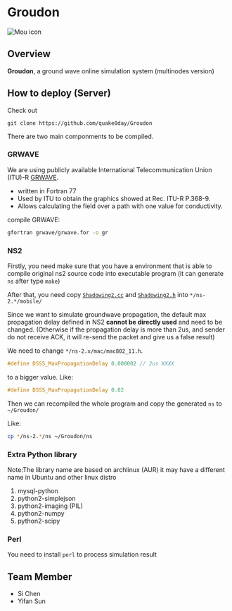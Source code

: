 Groudon
====
![Mou icon](http://www.animalhi.com/thumbnails/detail/20121026/pokemon%20black%20background%20groudon%201680x1050%20wallpaper_www.animalhi.com_60.jpg)


## Overview
**Groudon**, a ground wave online simulation system (multinodes version)


## How to deploy (Server)

Check out 

	git clone https://github.com/quake0day/Groudon


There are two main componments to be compiled.

### GRWAVE
We are using publicly available International Telecommunication Union (ITU)-R [GRWAVE](https://www.itu.int/en/ITU-R/study-groups/rsg3/Pages/iono-tropo-spheric.aspx).

* written in Fortran 77
* Used by ITU to obtain the graphics showed at Rec. ITU-R P.368-9.
* Allows calculating the field over a path with one value for conductivity.


compile GRWAVE:
```sh
gfortran grwave/grwave.for -o gr
```


### NS2
Firstly, you need make sure that you have a environment that is able to compile original ns2 source code into executable program (it can generate `ns` after type `make`)

After that, you need copy [`Shadowing2.cc`][sw2c] and [`Shadowing2.h`][sw2h] into `*/ns-2.*/mobile/`

[sw2c]: https://github.com/quake0day/grns2/blob/master/aur-ns-allinone/src/ns-allinone-2.34/ns-2.34/mobile/Shadowing2.cc  "download"
[sw2h]: https://github.com/quake0day/grns2/blob/master/aur-ns-allinone/src/ns-allinone-2.34/ns-2.34/mobile/Shadowing2.h  "download"

Since we want to simulate groundwave propagation, the default max propagation delay defined in NS2 **cannot be directly used** and need to be changed. (Otherwise if the propagation delay is more than 2us, and sender do not receive ACK, it will re-send the packet and give us a false result)

We need to change `*/ns-2.x/mac/mac802_11.h`.
```c
#define DSSS_MaxPropagationDelay 0.000002 // 2us XXXX
```
to a bigger value. Like:
```c	
#define DSSS_MaxPropagationDelay 0.02
```
Then we can recompiled the whole program and copy the generated `ns` to `~/Groudon/`

Like:
```sh
cp */ns-2.*/ns ~/Groudon/ns
```

### Extra Python library
Note:The library name are based on archlinux (AUR) it may have a different name in Ubuntu and other linux distro

1. mysql-python
2. python2-simplejson
3. python2-imaging (PIL) 
4. python2-numpy
5. python2-scipy

### Perl
You need to install `perl` to process simulation result


## Team Member

* Si Chen
* Yifan Sun
